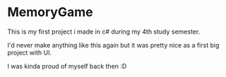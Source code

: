 # MemoryGame

This is my first project i made in c# during my 4th study semester.

I'd never make anything like this again but it was pretty nice as a first big project with UI.

I was kinda proud of myself back then :D

